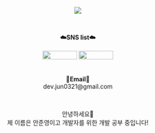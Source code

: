 <p align = "center">
<img src="https://capsule-render.vercel.app/api?type=waving&color=auto&height=300&section=header&text=Hello!&fontSize=70" />
</p>
<br>

<p align="center">
    <Strong>☁️SNS list☁️</Strong><br><br>
 <a href="https://www.instagram.com/junxo_o/" target="_blank"><img src="https://img.shields.io/badge/Instagram-E4405F?logo=Instagram&logoColor=white" style="width: 80px; height: 20px;"></a>
<a href="https://jun0321.tistory.com/" target="_blank"><img src="https://img.shields.io/badge/tistory-F05032?style=for-the-badge&logo=tistory&logoColor=white" style="width: 80px; height: 20px;">
</a>
    <br>
<br><br>
<Strong>📧Email📧</Strong><br>dev.jun0321@gmail.com<br>
</p>

<br>

<p align="center">
안녕하세요👐<br>
제 이름은 안준영이고 개발자를  위한 개발 공부 중입니다!<br>
<br>
</p>
